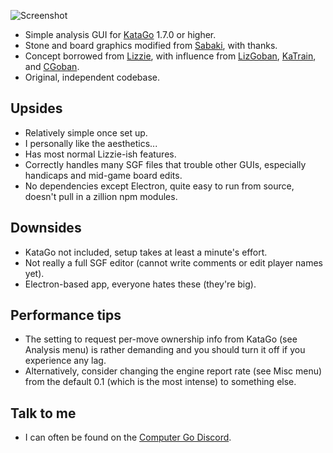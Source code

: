 ![Screenshot](https://user-images.githubusercontent.com/16438795/156058144-1bad6a82-3850-44fb-821f-34e56a1a1f21.png)

* Simple analysis GUI for [KataGo](https://github.com/lightvector/KataGo) 1.7.0 or higher.
* Stone and board graphics modified from [Sabaki](https://github.com/SabakiHQ/Sabaki), with thanks.
* Concept borrowed from [Lizzie](https://github.com/featurecat/lizzie), with influence from [LizGoban](https://github.com/kaorahi/lizgoban), [KaTrain](https://github.com/sanderland/katrain), and [CGoban](https://www.gokgs.com/download.jsp).
* Original, independent codebase.

## Upsides

* Relatively simple once set up.
* I personally like the aesthetics...
* Has most normal Lizzie-ish features.
* Correctly handles many SGF files that trouble other GUIs, especially handicaps and mid-game board edits.
* No dependencies except Electron, quite easy to run from source, doesn't pull in a zillion npm modules.

## Downsides

* KataGo not included, setup takes at least a minute's effort.
* Not really a full SGF editor (cannot write comments or edit player names yet).
* Electron-based app, everyone hates these (they're big).

## Performance tips

* The setting to request per-move ownership info from KataGo (see Analysis menu) is rather demanding and you should turn it off if you experience any lag.
* Alternatively, consider changing the engine report rate (see Misc menu) from the default 0.1 (which is the most intense) to something else.

## Talk to me

* I can often be found on the [Computer Go Discord](https://discord.com/invite/5vacH5F).
